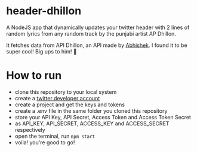 # header-dhillon

A NodeJS app that dynamically updates your twitter header
with 2 lines of random lyrics from any random track
by the punjabi artist AP Dhillon.

It fetches data from API Dhillon, an API made by [Abhishek](https://github.com/akaushik759).
I found it to be super cool! Big ups to him! 🤟

# How to run
- clone this repository to your local system
- create a [twitter developer account](https://developer.twitter.com/en)
- create a project and get the keys and tokens
- create a .env file in the same folder you cloned this repository
- store your API Key, API Secret, Access Token and Access Token Secret
- as API_KEY, API_SECRET, ACCESS_KEY and ACCESS_SECRET respectively
- open the terminal, run `npm start`
- voila! you're good to go!
